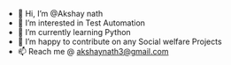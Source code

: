 - 👋 Hi, I’m @Akshay nath
- 👀 I’m interested in Test Automation
- 🌱 I’m currently learning Python
- 💞️ I’m happy to contribute on any Social welfare Projects
- 📫 Reach me @ akshaynath3@gmail.com

<!---
Aakshaynth/Aakshaynth is a ✨ special ✨ repository because its `README.md` (this file) appears on your GitHub profile.
You can click the Preview link to take a look at your changes.
--->
